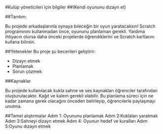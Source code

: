 #Kulüp yöneticileri için bilgiler
##(Kendi oyununu dizayn et)

##Tanıtım:

Bu projede arkadaşlarınla oynaya bıleceğin bir oyun yaratacaksın! Scratch programınını kullanmadan önce, oyununu planlaman gerekli. Yardıma ihtiyacın olursa daha önceki projelerde öğrendıklerini ve Scratch kartlarını kullana bilirsin.

##Yetenekler
Bu proje şu becerileri geliştirir:

* Dizayn etmek
* Planlamak
* Sorun çözmek

##Kaynaklar

Bu projede kullanılacak kukla sahne ve ses kaynakları öğrencıler tarafından oluşturulacaktır. Kağıt ve kalem gerekli olabilir. Bu planlama süreci için ne kadar zamana gerek olacağını önceden belirleyip, öğrencılerle paylaşmayı unutma.

##Temel alıştırmalar
Adım 1: Oyununu planlamak
Adım 2:Kuklaları yaratmak
Adım 3:Sahneyi dizayn etmek
Adım 4: Oyunun hedef ve kuralları
Adım 5:Oyunu dızayn etmek
